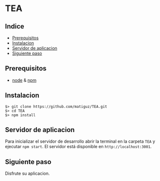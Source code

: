 # TEA

## Indice
* [Prerequisitos](#prerequisitos)
* [Instalacion](#instalacion)
* [Servidor de aplicacion](#servidor-aplicacion)
* [Siguiente paso](#siguiente-paso)

## Prerequisitos

* [node](https://nodejs.org/) & [npm](https://www.npmjs.com/#getting-started)

## Instalacion

```
$> git clone https://github.com/matiguz/TEA.git
$> cd TEA
$> npm install
```

## Servidor de aplicacion

Para inicializar el servidor de desarrollo abrir la terminal en la carpeta `TEA`  y ejecutar `npm start`. El servidor está disponible en `http://localhost:3001`.

## Siguiente paso

Disfrute su aplicacion.
